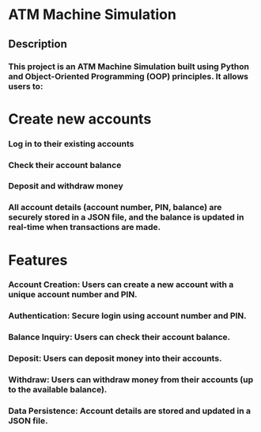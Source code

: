 # ATM Machine Simulation
## Description
### This project is an ATM Machine Simulation built using Python and Object-Oriented Programming (OOP) principles. It allows users to:

# Create new accounts
### Log in to their existing accounts
### Check their account balance
### Deposit and withdraw money
### All account details (account number, PIN, balance) are securely stored in a JSON file, and the balance is updated in real-time when transactions are made.

# Features
### Account Creation: Users can create a new account with a unique account number and PIN.
### Authentication: Secure login using account number and PIN.
### Balance Inquiry: Users can check their account balance.
### Deposit: Users can deposit money into their accounts.
### Withdraw: Users can withdraw money from their accounts (up to the available balance).
### Data Persistence: Account details are stored and updated in a JSON file.
